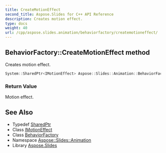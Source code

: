 ```yaml
---
title: CreateMotionEffect
second_title: Aspose.Slides for C++ API Reference
description: Creates motion effect.
type: docs
weight: 40
url: /cpp/aspose.slides.animation/behaviorfactory/createmotioneffect/
---
```

## BehaviorFactory::CreateMotionEffect method


Creates motion effect.

```cpp
System::SharedPtr<IMotionEffect> Aspose::Slides::Animation::BehaviorFactory::CreateMotionEffect() override
```


### Return Value

Motion effect.

## See Also

* Typedef [SharedPtr](../../../system/sharedptr/)
* Class [IMotionEffect](../../imotioneffect/)
* Class [BehaviorFactory](../)
* Namespace [Aspose::Slides::Animation](../../)
* Library [Aspose.Slides](../../../)
